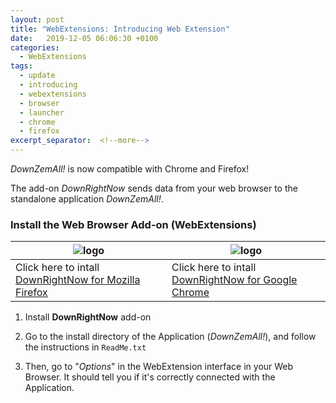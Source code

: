 ```yaml
---
layout: post
title: "WebExtensions: Introducing Web Extension"
date:   2019-12-05 06:06:30 +0100
categories:
  - WebExtensions
tags:
  - update
  - introducing
  - webextensions
  - browser
  - launcher
  - chrome
  - firefox
excerpt_separator:  <!--more-->
---
```


*DownZemAll!* is now compatible with Chrome and Firefox!

The add-on *DownRightNow* sends data from your web browser to the standalone application *DownZemAll!*.


### Install the Web Browser Add-on (WebExtensions)

| ![logo](/DownZemAll/assets/images/firefox.png) | ![logo](/DownZemAll/assets/images/chrome.png) |
|-----------------------------------|----------------------------------|
| Click here to intall [DownRightNow for Mozilla Firefox](https://addons.mozilla.org/en-US/firefox/addon/down-right-now/ "https://addons.mozilla.org/en-US/firefox/addon/down-right-now/") | Click here to intall [DownRightNow for Google Chrome](https://chrome.google.com/webstore/detail/down-right-now/modofbhnhlagjmejdbalnijgncppjeio "https://chrome.google.com/webstore/detail/down-right-now/modofbhnhlagjmejdbalnijgncppjeio") |


1. Install **DownRightNow** add-on

2. Go to the install directory of the Application (*DownZemAll!*), and follow the instructions in `ReadMe.txt`

3. Then, go to "*Options*" in the WebExtension interface in your Web Browser. It should tell you if it's correctly connected with the Application. 


